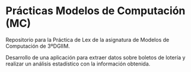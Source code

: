# Prácticas Modelos de Computación (MC)
Repositorio para la Práctica de Lex de la asignatura de Modelos de Computación de 3ºDGIIM.

Desarrollo de una aplicación para extraer datos sobre boletos de lotería y realizar un análisis estadístico con la información obtenida.
